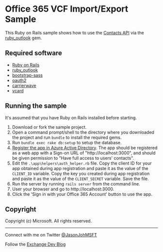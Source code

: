 # Office 365 VCF Import/Export Sample #

This Ruby on Rails sample shows how to use the [Contacts API](https://msdn.microsoft.com/office/office365/APi/contacts-rest-operations) via the [ruby_outlook](http://github.com/jasonjoh/ruby_outlook) gem.

## Required software ##

- [Ruby on Rails](http://rubyonrails.org/)
- [ruby_outlook](http://github.com/jasonjoh/ruby_outlook)
- [bootstrap-sass](https://rubygems.org/gems/bootstrap-sass)
- [oauth2](https://rubygems.org/gems/oauth2)
- [carrierwave](https://rubygems.org/gems/carrierwave)
- [vcard](https://rubygems.org/gems/vcard)

## Running the sample ##

It's assumed that you have Ruby on Rails installed before starting.

1. Download or fork the sample project.
2. Open a command prompt/shell to the directory where you downloaded the project and run `bundle` to install the required gems.
3. Run `bundle exec rake db:setup` to setup the database.
4. [Register the app in Azure Active Directory](https://github.com/jasonjoh/office365-azure-guides/blob/master/RegisterAnAppInAzure.md). The app should be registered as a web app with a Sign-on URL of "http://localhost:3000", and should be given permission to "Have full access to users' contacts".
4. Edit the `.\app\helpers\auth_helper.rb` file. Copy the client ID for your app obtained during app registration and paste it as the value of the `CLIENT_ID` variable. Copy the key you created during app registration and paste it as the value of the `CLIENT_SECRET` variable. Save the file.
5. Run the server by running `rails server` from the command line.
6. User your browser and go to http://localhost:3000.
7. Click the 'Sign in with your Office 365 Account' button to use the app.

## Copyright ##

Copyright (c) Microsoft. All rights reserved.

----------
Connect with me on Twitter [@JasonJohMSFT](https://twitter.com/JasonJohMSFT)

Follow the [Exchange Dev Blog](http://blogs.msdn.com/b/exchangedev/)